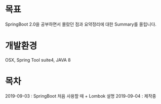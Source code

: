 # 목표

SpringBoot 2.0을 공부하면서 몰랐던 점과 요약정리에 대한 Summary를 올립니다.

# 개발환경

OSX, Spring Tool suite4, JAVA 8 

# 목차 

2019-09-03 : SpringBoot 처음 사용할 때 + Lombok 설명
2019-09-04 : 제작중
